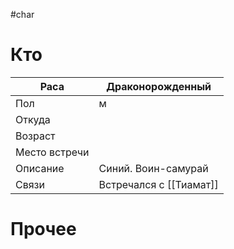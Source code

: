 #char 
# Кто

| Раса          | Драконорожденный        |
| ------------- | ----------------------- |
| Пол           | м                       |
| Откуда        |                         |
| Возраст       |                         |
| Место встречи |                         |
| Описание      | Синий. Воин-самурай     |
| Связи         | Встречался с [[Тиамат]] |
# Прочее

